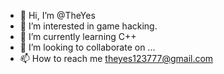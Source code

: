 - 👋 Hi, I’m @TheYes
- 👀 I’m interested in game hacking.
- 🌱 I’m currently learning C++
- 💞️ I’m looking to collaborate on ...
- 📫 How to reach me theyes123777@gmail.com

<!---
TheYes123777/TheYes123777 is a ✨ special ✨ repository because its `README.md` (this file) appears on your GitHub profile.
You can click the Preview link to take a look at your changes.
--->
